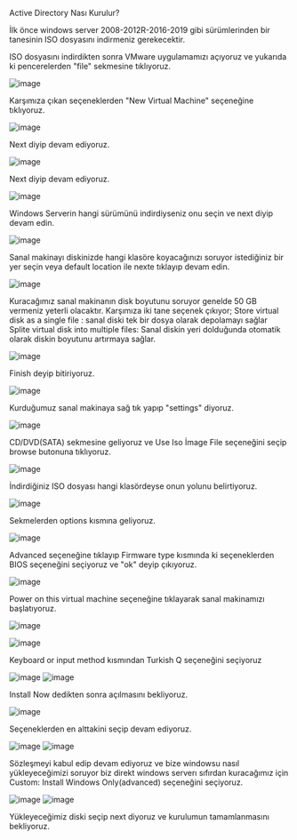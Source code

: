 Active Directory Nası Kurulur?

İlk önce windows server 2008-2012R-2016-2019 gibi sürümlerinden bir tanesinin ISO dosyasını indirmeniz gerekecektir.

ISO dosyasını indirdikten sonra VMware uygulamamızı açıyoruz ve yukarıda ki pencerelerden "file" sekmesine tıklıyoruz.


![image](https://github.com/ugurcomptech/active-directory/assets/133202238/47d4cbfd-47e2-44b7-801b-1296577374d9)

Karşımıza çıkan seçeneklerden "New Virtual Machine" seçeneğine tıklıyoruz.

![image](https://github.com/ugurcomptech/active-directory/assets/133202238/eca2e6aa-fee4-4cb1-a6fb-8346c9029924)

Next diyip devam ediyoruz.

![image](https://github.com/ugurcomptech/active-directory/assets/133202238/dc853958-185f-47cb-8e7f-09054ea3586f)


Next diyip devam ediyoruz.


![image](https://github.com/ugurcomptech/active-directory/assets/133202238/c5b6dc2c-4e14-4220-82a7-acd5f6b28e54)


Windows Serverin hangi sürümünü indirdiyseniz onu seçin ve next diyip devam edin.


![image](https://github.com/ugurcomptech/active-directory/assets/133202238/c854fe79-0433-4e32-a828-871c35692838)


Sanal makinayı diskinizde hangi klasöre koyacağınızı soruyor istediğiniz bir yer seçin veya default location ile nexte tıklayıp devam edin.


![image](https://github.com/ugurcomptech/active-directory/assets/133202238/a5d29ab8-481f-41c2-9cc2-980de3800f05)

Kuracağımız sanal makinanın disk boyutunu soruyor genelde 50 GB vermeniz yeterli olacaktır. Karşımıza iki tane seçenek çıkıyor; 
Store virtual disk as a single file : sanal diski tek bir dosya olarak depolamayı sağlar
Splite virtual disk into multiple files: Sanal diskin yeri dolduğunda otomatik olarak diskin boyutunu artırmaya sağlar.


![image](https://github.com/ugurcomptech/active-directory/assets/133202238/af9dc271-295e-4c47-b629-0a13a2959b2e)

Finish deyip bitiriyoruz.



![image](https://github.com/ugurcomptech/active-directory/assets/133202238/cdb2e14e-fe52-4268-8353-38b8f0c24749)


Kurduğumuz sanal makinaya sağ tık yapıp "settings" diyoruz.


![image](https://github.com/ugurcomptech/active-directory/assets/133202238/1c576eef-e27a-4b47-9a83-bf3cf470fac9)

CD/DVD(SATA) sekmesine geliyoruz ve Use Iso İmage File seçeneğini seçip browse butonuna tıklıyoruz.


![image](https://github.com/ugurcomptech/active-directory/assets/133202238/cb777501-d0c9-491a-a40c-66820cf4c122)

İndirdiğiniz ISO dosyası hangi klasördeyse onun yolunu belirtiyoruz.






![image](https://github.com/ugurcomptech/active-directory/assets/133202238/3d2b3699-3fae-4ffa-af83-cd6cb6025707)

Sekmelerden options kısmına geliyoruz.

![image](https://github.com/ugurcomptech/active-directory/assets/133202238/09c60e85-4a0f-4756-90ba-41bb3951ae37)

Advanced seçeneğine tıklayıp Firmware type kısmında ki seçeneklerden BIOS seçeneğini seçiyoruz ve "ok" deyip çıkıyoruz.




![image](https://github.com/ugurcomptech/active-directory/assets/133202238/70dfb4e0-6554-476a-84fd-367818839426)


Power on this virtual machine seçeneğine tıklayarak sanal makinamızı başlatıyoruz.

![image](https://github.com/ugurcomptech/active-directory/assets/133202238/896245c5-25bd-417f-a96e-af973473f605)

![image](https://github.com/ugurcomptech/active-directory/assets/133202238/222990ce-82e7-4568-9deb-45cc84c7ad6c)

Keyboard or input method kısmından Turkish Q  seçeneğini seçiyoruz

![image](https://github.com/ugurcomptech/active-directory/assets/133202238/bb9d9528-cdfc-4b21-a201-85a68d728eff)
![image](https://github.com/ugurcomptech/active-directory/assets/133202238/e05f54fb-3be2-4ec4-a229-015bbdfd7787)

Install Now dedikten sonra açılmasını bekliyoruz.


![image](https://github.com/ugurcomptech/active-directory/assets/133202238/198a564d-eb2b-474a-9a34-d64383dde28c)



Seçeneklerden en alttakini seçip devam ediyoruz.



![image](https://github.com/ugurcomptech/active-directory/assets/133202238/21ad0d57-dec4-4459-822f-ec36ca2d77a6)
![image](https://github.com/ugurcomptech/active-directory/assets/133202238/c8310fdb-9e4d-4038-b92e-9b3888eea110)


Sözleşmeyi kabul edip devam ediyoruz ve bize windowsu nasıl yükleyeceğimizi soruyor biz direkt windows serverı sıfırdan kuracağımız için Custom: Install Windows Only(advanced) seçeneğini seçiyoruz.




![image](https://github.com/ugurcomptech/active-directory/assets/133202238/7a207863-6c59-441d-b0ae-91bbebdd023f)
![image](https://github.com/ugurcomptech/active-directory/assets/133202238/85d8fc9b-38c2-4bc6-ae84-04d7cc75feb1)


Yükleyeceğimiz diski seçip next diyoruz ve kurulumun tamamlanmasını bekliyoruz.




